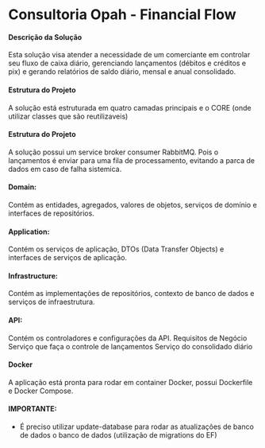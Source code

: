 # Consultoria Opah - Financial Flow


#### Descrição da Solução
Esta solução visa atender a necessidade de um comerciante em controlar seu fluxo de caixa diário, gerenciando lançamentos (débitos e créditos e pix) e gerando relatórios de saldo diário, mensal e anual consolidado.

#### Estrutura do Projeto
A solução está estruturada em quatro camadas principais e o CORE (onde utilizar classes que são reutilizaveis)

#### Estrutura do Projeto
A solução possui um service broker consumer RabbitMQ. Pois o lançamentos é enviar para uma fila de processamento, evitando a parca de dados em caso de falha sistemica. 

#### Domain: 
 Contém as entidades, agregados, valores de objetos, serviços de domínio e interfaces de repositórios.

#### Application: 
Contém os serviços de aplicação, DTOs (Data Transfer Objects) e interfaces de serviços de aplicação.

#### Infrastructure:
Contém as implementações de repositórios, contexto de banco de dados e serviços de infraestrutura.

#### API:
Contém os controladores e configurações da API.
Requisitos de Negócio
Serviço que faça o controle de lançamentos
Serviço do consolidado diário

#### Docker
A aplicação está pronta para rodar em container Docker, possui Dockerfile e Docker Compose.

#### IMPORTANTE:
  - É preciso utilizar update-database para rodar as atualizações de banco de dados o banco de dados (utilização de migrations do EF)
 
